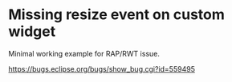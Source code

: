 # Missing resize event on custom widget

Minimal working example for RAP/RWT issue.

https://bugs.eclipse.org/bugs/show_bug.cgi?id=559495

